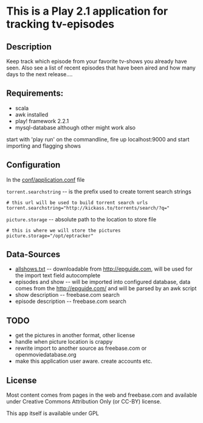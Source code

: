 This is a Play 2.1 application for tracking tv-episodes
=======================================================

Description
-----------

Keep track which episode from your favorite tv-shows you already have seen. Also see a list of recent episodes that have been aired and how many
days to the next release....



Requirements:
-------------

- scala
- awk installed
- play! framework 2.2.1
- mysql-database although other might work also

start with 'play run' on the commandline, fire up localhost:9000 and start importing and flagging shows

Configuration
-------------

In the [conf/application.conf](/conf/application.conf) file

`torrent.searchstring` -- is the prefix used to create torrent search strings

    # this url will be used to build torrent search urls
    torrent.searchstring="http://kickass.to/torrents/search/?q="

`picture.storage` -- absolute path to the location to store file

    # this is where we will store the pictures
    picture.storage="/opt/eptracker"

Data-Sources
------------

- [allshows.txt](/allshows.txt) -- downloadable from http://epguide.com, will be used for the import text field autocomplete
- episodes and show -- will be imported into configured database, data comes from the http://epguide.com/<showID> and will be parsed by an awk script
- show description -- freebase.com search
- episode description -- freebase.com search


TODO
----

- get the pictures in another format, other license
- handle when picture location is crappy
- rewrite import to another source as freebase.com or openmoviedatabase.org
- make this application user aware. create accounts etc.


License
--------

Most content comes from pages in the web and freebase.com and available under Creative Commons Attribution Only (or CC-BY) license.

This app itself is available under GPL


